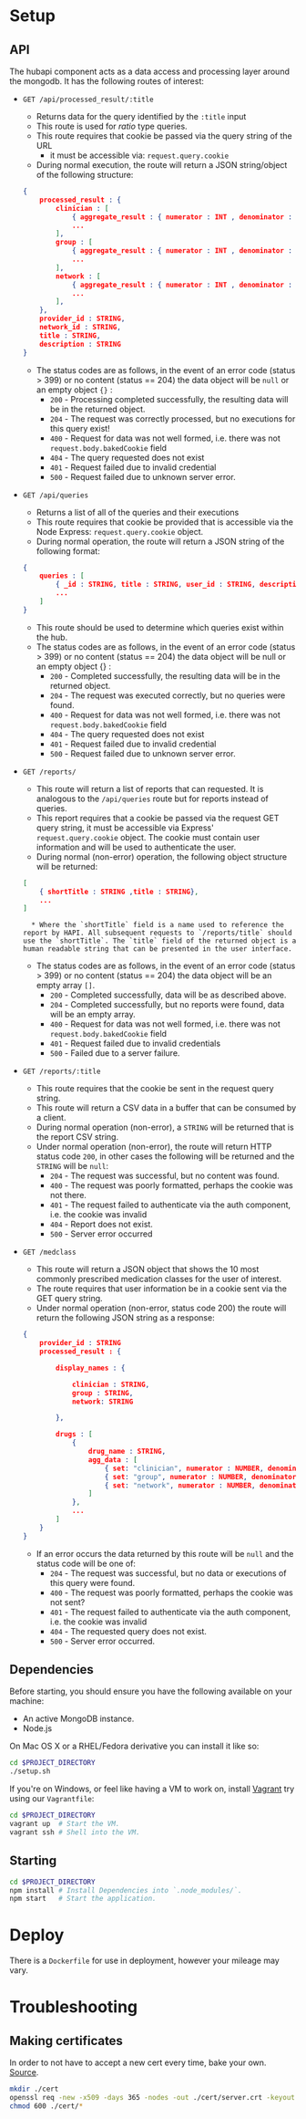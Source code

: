 # Setup

## API

The hubapi component acts as a data access and processing layer around the mongodb. It has the following routes of interest: 

- `GET /api/processed_result/:title`
    + Returns data for the query identified by the `:title` input
    + This route is used for *ratio* type queries.
    + This route requires that cookie be passed via the query string of the URL
        *  it must be accessible via: `request.query.cookie`
    + During normal execution, the route will return a JSON string/object of the following structure: 

    ```JSON
    { 
        processed_result : { 
            clinician : [
                { aggregate_result : { numerator : INT , denominator : INT }, time: TIMESTAMP, display_name : STRING },
                ... 
            ], 
            group : [
                { aggregate_result : { numerator : INT , denominator : INT }, time: TIMESTAMP, display_name : STRING },
                ... 
            ],
            network : [
                { aggregate_result : { numerator : INT , denominator : INT }, time: TIMESTAMP, display_name : STRING },
                ... 
            ],
        }, 
        provider_id : STRING, 
        network_id : STRING,
        title : STRING, 
        description : STRING 
    }
    ```
    + The status codes are as follows, in the event of an error code (status > 399) or no content (status == 204) the data object will be `null` or an empty object `{}` : 
        * `200` - Processing completed successfully, the resulting data will be in the returned object. 
        * `204` - The request was correctly processed, but no executions for this query exist!
        * `400` - Request for data was not well formed, i.e. there was not `request.body.bakedCookie` field
        * `404` - The query requested does not exist
        * `401` - Request failed due to invalid credential
        * `500` - Request failed due to unknown server error. 

- `GET /api/queries`
    + Returns a list of all of the queries and their executions 
    + This route requires that cookie be provided that is accessible via the Node Express: `request.query.cookie` object.
    + During normal operation, the route will return a JSON string of the following format: 

    ```JSON
    {
        queries : [
            { _id : STRING, title : STRING, user_id : STRING, description : STRING, executions : [ ... ] },
            ... 
        ]
    }
    ```
    + This route should be used to determine which queries exist within the hub.
    + The status codes are as follows, in the event of an error code (status > 399) or no content (status == 204) the data object will be null or an empty object {} : 
        * `200` - Completed successfully, the resulting data will be in the returned object. 
        * `204` - The request was executed correctly, but no queries were found.
        * `400` - Request for data was not well formed, i.e. there was not `request.body.bakedCookie` field
        * `404` - The query requested does not exist
        * `401` - Request failed due to invalid credential
        * `500` - Request failed due to unknown server error. 

- `GET /reports/`
    + This route will return a list of reports that can requested. It is analogous to the `/api/queries` route but for reports instead of queries.  
    + This report requires that a cookie be passed via the request GET query string, it must be accessible via Express' `request.query.cookie` object. The cookie must contain user information and will be used to authenticate the user.
    + During normal (non-error) operation, the following object structure will be returned: 

    ```JSON
    [
        { shortTitle : STRING ,title : STRING},
        ...
    ]
    ```
        * Where the `shortTitle` field is a name used to reference the report by HAPI. All subsequent requests to `/reports/title` should use the `shortTitle`. The `title` field of the returned object is a human readable string that can be presented in the user interface.  
    + The status codes are as follows, in the event of an error code (status > 399) or no content (status == 204) the data object will be an empty array `[]`. 
        * `200` - Completed successfully, data will be as described above.
        * `204` - Completed successfully, but no reports were found, data will be an empty array.
        * `400` - Request for data was not well formed, i.e. there was not `request.body.bakedCookie` field
        * `401` - Request failed due to invalid credentials
        * `500` - Failed due to a server failure. 

- `GET /reports/:title`
    + This route requires that the cookie be sent in the request query string. 
    + This route will return a CSV data in a buffer that can be consumed by a client. 
    + During normal operation (non-error), a `STRING` will be returned that is the report CSV string. 
    + Under normal operation (non-error), the route will return HTTP status code `200`, in other cases the following will be returned and the `STRING` will be `null`:  
        * `204` - The request was successful, but no content was found.
        * `400` - The request was poorly formatted, perhaps the cookie was not there.
        * `401` - The request failed to authenticate via the auth component, i.e. the cookie was invalid
        * `404` - Report does not exist.
        * `500` - Server error occurred

- `GET /medclass`
    + This route will return a JSON object that shows the 10 most commonly prescribed medication classes for the user of interest.
    + The route requires that user information be in a cookie sent via the GET query string.
    + Under normal operation (non-error, status code 200) the route will return the following JSON string as a response:
    
    ```JSON
    {
        provider_id : STRING
        processed_result : {

            display_names : {

                clinician : STRING,
                group : STRING,
                network: STRING

            }, 

            drugs : [
                {
                    drug_name : STRING,
                    agg_data : [
                        { set: "clinician", numerator : NUMBER, denominator: NUMBER, time: TIMESTAMP },
                        { set: "group", numerator : NUMBER, denominator: NUMBER, time: TIMESTAMP },
                        { set: "network", numerator : NUMBER, denominator: NUMBER, time: TIMESTAMP }
                    ]
                }, 
                ...
            ]
        }
    }
    ```

    + If an error occurs the data returned by this route will be `null` and the status code will be one of: 
        * `204` - The request was successful, but no data or executions of this query were found.
        * `400` - The request was poorly formatted, perhaps the cookie was not sent?
        * `401` - The request failed to authenticate via the auth component, i.e. the cookie was invalid
        * `404` - The requested query does not exist.
        * `500` - Server error occurred.

## Dependencies

Before starting, you should ensure you have the following available on your machine:

* An active MongoDB instance.
* Node.js

On Mac OS X or a RHEL/Fedora derivative you can install it like so:

```bash
cd $PROJECT_DIRECTORY
./setup.sh
```

If you're on Windows, or feel like having a VM to work on, install [Vagrant](https://www.vagrantup.com/) try using our `Vagrantfile`:

```bash
cd $PROJECT_DIRECTORY
vagrant up  # Start the VM.
vagrant ssh # Shell into the VM.
```

## Starting

```bash
cd $PROJECT_DIRECTORY
npm install # Install Dependencies into `.node_modules/`.
npm start   # Start the application.
```

# Deploy

There is a `Dockerfile` for use in deployment, however your mileage may vary.

# Troubleshooting

## Making certificates

In order to not have to accept a new cert every time, bake your own. [Source](https://library.linode.com/security/ssl-certificates/self-signed).

```bash
mkdir ./cert
openssl req -new -x509 -days 365 -nodes -out ./cert/server.crt -keyout ./cert/server.key
chmod 600 ./cert/*
```
